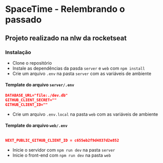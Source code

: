 
# SpaceTime - Relembrando o passado

## Projeto realizado na nlw da rocketseat

### Instalação

* Clone o repositório
* Instale as dependências da pasda `server` e `web` com `npm install`
* Crie um arquivo `.env` na pasta `server` com as variáveis de ambiente

#### Template do arquivo `server/.env`

```json
DATABASE_URL="file:./dev.db"
GITHUB_CLIENT_SECRET=""
GITHUB_CLIENT_ID=""
```

* Crie um arquivo `.env.local` na pasta `web` com as variáveis de ambiente

#### Template do arquivo `web/.env`

``` json

NEXT_PUBLIC_GITHUB_CLIENT_ID = c655eb2f9d4837d2e852
```

* Inicie o servidor com `npm run dev` na pasta `server`
* Inicie o front-end com `npm run dev` na pasta `web`
